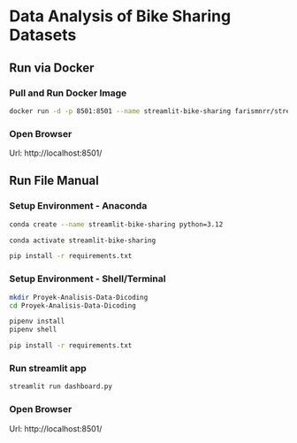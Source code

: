 # Data Analysis of Bike Sharing Datasets

## Run via Docker
### Pull and Run Docker Image
```bash
docker run -d -p 8501:8501 --name streamlit-bike-sharing farismnrr/streamlit-bike-sharing
```

### Open Browser
Url: http://localhost:8501/

## Run File Manual
### Setup Environment - Anaconda

```bash
conda create --name streamlit-bike-sharing python=3.12
```

```bash	
conda activate streamlit-bike-sharing
```

```bash	
pip install -r requirements.txt
```
	
### Setup Environment - Shell/Terminal
```bash
mkdir Proyek-Analisis-Data-Dicoding
cd Proyek-Analisis-Data-Dicoding
```

```bash	
pipenv install
pipenv shell
```

```bash	
pip install -r requirements.txt
```

### Run streamlit app
```bash	
streamlit run dashboard.py
```

### Open Browser
Url: http://localhost:8501/